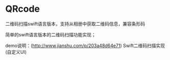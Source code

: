# QRcode
二维码扫描swift语言版本，支持从相册中获取二维码信息，兼容条形码

简单的swift语言版本的二维码扫描功能实现；

demo说明：(http://www.jianshu.com/p/203a48d64e71) Swift二维码扫描实现(自定义UI)
